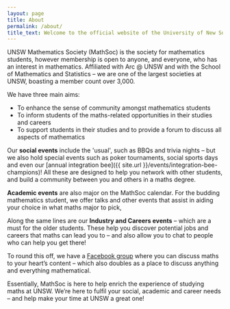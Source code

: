 ```yaml
---
layout: page
title: About
permalink: /about/
title_text: Welcome to the official website of the University of New South Wales' (UNSW) Mathematics Society!
---
```


UNSW Mathematics Society (MathSoc) is the society for mathematics students, however membership is open to anyone, and everyone, who has an interest in mathematics. Affiliated with Arc @ UNSW and with the School of Mathematics and Statistics – we are one of the largest societies at UNSW, boasting a member count over 3,000.

We have three main aims:
 - To enhance the sense of community amongst mathematics students
 - To inform students of the maths-related opportunities in their studies and careers
 - To support students in their studies and to provide a forum to discuss all aspects of mathematics

Our **social events** include the \'usual\', such as BBQs and trivia nights – but we also hold special events such as poker tournaments, social sports days and even our [annual integration bee]({{ site.url }}/events/integration-bee-champions)! All these are designed to help you network with other students, and build a community between you and others in a maths degree.

**Academic events** are also major on the MathSoc calendar. For the budding mathematics student, we offer talks and other events that assist in aiding your choice in what maths major to pick,

Along the same lines are our **Industry and Careers events** – which are a must for the older students. These help you discover potential jobs and careers that maths can lead you to – and also allow you to chat to people who can help you get there!

To round this off, we have a <a href="https://www.facebook.com/groups/1547055178894106/" target="_blank">Facebook group</a> where you can discuss maths to your heart’s content – which also doubles as a place to discuss anything and everything mathematical. 

<!-- NOTE: Facebook groups no longer exist -->
<!-- Moreover, we have dedicated [First Year](https://www.facebook.com/groups/390697447649473/) and [Higher Year](https://www.facebook.com/groups/332194420189438/) Facebook groups – and for First Years, MathSoc also releases solutions to past class tests! -->

Essentially, MathSoc is here to help enrich the experience of studying maths at UNSW. We’re here to fulfil your social, academic and career needs – and help make your time at UNSW a great one!